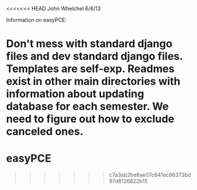 <<<<<<< HEAD
John Whelchel
6/6/13


Information on easyPCE:

Don't mess with standard django files and dev standard django files. Templates are self-exp.
Readmes exist in other main directories with information about updating database for each 
semester. We need to figure out how to exclude canceled ones.
=======
easyPCE
=======
>>>>>>> c7a3ab2be8ae07c641ec86373bd97d8126822b15
